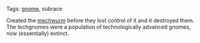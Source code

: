 Tags: [gnome](Gnomes), subrace

Created the [mechwurm](Mechwurm) before they lost control of it and it destroyed them. The techgnomes were a population of technologically advanced gnomes, now (essentially) extinct.